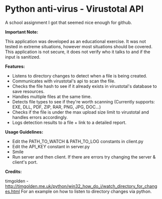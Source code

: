 # Python anti-virus - Virustotal API
A school assignment I got that seemed nice enough for github.


**Important Note:**

This application was developed as an educational exercise. It was not tested in extreme situations, however most situations should be covered.
This application is not secure, it does not verify who it talks to and if the input is sanitized.



**Features:**

- Listens to directory changes to detect when a file is being created.
- Communicates with virustotal's api to scan the file.
- Checks the file hash to see if it already exists in virustotal's database to save resources.
- Handles multiple files at the same time.
- Detects file types to see if they're worth scanning (Currently supports: EXE, DLL, PDF, ZIP, RAR, PNG, JPG, DOC...)
- Checks if the file is under the max upload size limit to virustotal and handles errors accordingly.
- Logs detection results to a file + link to a detailed report.



**Usage Guidelines:**

- Edit the PATH_TO_WATCH & PATH_TO_LOG constants in client.py
- Edit the API_KEY constant in server.py
- Smile
- Run server and then client. If there are errors try changing the server & client's port.


**Credits:**

timgolden - http://timgolden.me.uk/python/win32_how_do_i/watch_directory_for_changes.html
For an example on how to listen to directory changes via python.

